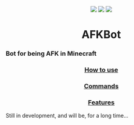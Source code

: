 <p align="center">
  <img src="https://img.shields.io/static/v1?label=REGRET&message=100%&color=black&style=for-the-badge">
  <img src="https://img.shields.io/static/v1?label=AFK&message=100%&color=blue&style=for-the-badge">
  <img src="https://shields-io-visitor-counter.herokuapp.com/badge?page=AFKBot&style=for-the-badge&color=brightgreen&label=Visits">
</p>

<h1 align="center"><b>AFKBot</b></h1>

<h3>Bot for being AFK in Minecraft</h3>

<h3 align="center"><a href="./docs/howto.md" target="_blank">How to use</a></h3>
<h3 align="center"><a href="./docs/commands.md" target="_blank">Commands</a></h3>
<h3 align="center"><a href="./docs/features.md" target="_blank">Features</a></h3>

Still in development, and will be, for a long time...
